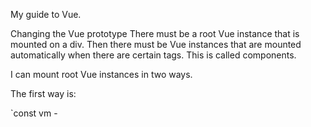 My guide to Vue.

Changing the Vue prototype
There must be a root Vue instance that is mounted on a div. Then there must be Vue instances that are mounted automatically when there are certain tags. This is called components.

I can mount root Vue instances in two ways.

The first way is:

`const vm -
<!--stackedit_data:
eyJoaXN0b3J5IjpbMTA1MzY0Mjk5NF19
-->